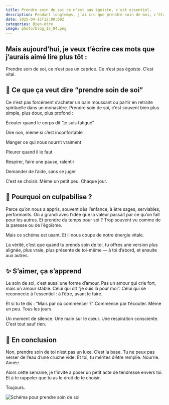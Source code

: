 ```yaml
---
title: Prendre soin de soi ce n'est pas égoïste, c'est essentiel.
description: Pendant longtemps, j’ai cru que prendre soin de moi, c’était un luxe. Un truc qu’on fait “quand on a le temps”, quand tout est fait, quand les autres vont bien, quand le boulot est bouclé. Bref, une priorité de fond de liste.
date: 2025-04-15T12:00:00Z
categories: Bien-être
image: photo/blog_15_04.png
---
```


## Mais aujourd’hui, je veux t’écrire ces mots que j’aurais aimé lire plus tôt :

Prendre soin de soi, ce n’est pas un caprice. Ce n’est pas égoïste. C’est vital.

## 🌿 Ce que ça veut dire “prendre soin de soi”

Ce n’est pas forcément s’acheter un bain moussant ou partir en retraite spirituelle dans un monastère. Prendre soin de soi, c’est souvent bien plus simple, plus doux, plus profond :

Écouter quand le corps dit “je suis fatigué”

Dire non, même si c’est inconfortable

Manger ce qui nous nourrit vraiment

Pleurer quand il le faut

Respirer, faire une pause, ralentir

Demander de l’aide, sans se juger

C’est se choisir. Même un petit peu. Chaque jour.

## 🌙 Pourquoi on culpabilise ?

Parce qu’on nous a appris, souvent dès l’enfance, à être sages, serviables, performants. On a grandi avec l’idée que la valeur passait par ce qu’on fait pour les autres. Et prendre du temps pour soi ? Trop souvent vu comme de la paresse ou de l’égoïsme.

Mais ce schéma est usant. Et il nous coupe de notre énergie vitale.

La vérité, c’est que quand tu prends soin de toi, tu offres une version plus alignée, plus vraie, plus présente de toi-même — à toi d’abord, et ensuite aux autres.

## ✨ S’aimer, ça s’apprend

Le soin de soi, c’est aussi une forme d’amour. Pas un amour qui crie fort, mais un amour stable. Celui qui dit “je suis là pour moi”. Celui qui se reconnecte à l’essentiel : à l’être, avant le faire.

Et si tu te dis : “Mais par où commencer ?”
Commence par t’écouter. Même un peu. Tous les jours.

Un moment de silence. Une main sur le cœur. Une respiration consciente.
C’est tout sauf rien.

## 💌 En conclusion

Non, prendre soin de toi n’est pas un luxe. C’est la base.
Tu ne peux pas verser de l’eau d’une cruche vide.
Et toi, tu mérites d’être remplie. Nourrie. Aimée.

Alors cette semaine, je t’invite à poser un petit acte de tendresse envers toi.
Et à te rappeler que tu as le droit de te choisir.

Toujours.

![Schéma pour prendre soin de soi](/photo/blog_15_04.png)
